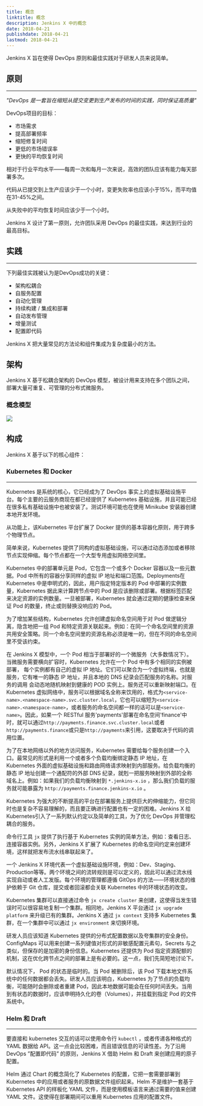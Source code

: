 ```yaml
---
title: 概念
linktitle: 概念
description: Jenkins X 中的概念
date: 2018-04-21
publishdate: 2018-04-21
lastmod: 2018-04-21
---
```


Jenkins X 旨在使得 DevOps 原则和最佳实践对于研发人员来说简单。

## 原则

---
*"DevOps 是一套旨在缩短从提交变更到生产发布的时间的实践，同时保证高质量"*

DevOps项目的目标：

* 市场需求
* 提高部署频率
* 缩短修复时间
* 更低的市场错误率
* 更快的平均恢复时间

相对于行业平均水平——每周一次和每月一次来说，高效的团队应该有能力每天部署多次。

代码从已提交到上生产应该少于一个小时，变更失败率也应该小于15%，而平均值在31-45%之间。

从失败中的平均恢复时间应该少于一个小时。

Jenkins X 设计了第一原则，允许团队采用 DevOps 的最佳实践，来达到行业的最高目标。

## 实践

---
下列最佳实践被认为是DevOps成功的关键：

* 架构松耦合
* 自服务配置
* 自动化管理
* 持续构建 / 集成和部署
* 自动发布管理
* 增量测试
* 配置即代码

Jenkins X 把大量常见的方法论和组件集成为复杂度最小的方法。

## 架构

Jenkins X 基于松耦合架构的 DevOps 模型，被设计用来支持在多个团队之间，部署大量可重复、可管理的分布式微服务。

### 概念模型

<img src="/images/model.png" class="img-thumbnail">

## 构成

Jenkins X 基于以下的核心组件：  
  
### Kubernetes 和 Docker

---
Kubernetes 是系统的核心，它已经成为了 DevOps 事实上的虚拟基础设施平台。每个主要的云服务商现在都已经提供了 Kubernetes 基础设施，并且可能已经在很多私有基础设施中也被安装了。测试环境可能也在使用 Minikube 安装器创建本地开发环境。

从功能上，该Kubernetes 平台扩展了 Docker 提供的基本容器化原则，用于跨多个物理节点。

简单来说，Kubernetes 提供了同构的虚拟基础设施，可以通过动态添加或者移除节点实现伸缩。每个节点都在一个大型专用虚拟网络空间里。

Kubernetes 中的部署单元是 Pod，它包含一个或多个 Docker 容器以及一些元数据。Pod 中所有的容器分享同样的虚拟 IP 地址和端口范围。Deployments在 Kubernetes 中是申明式的，因此，用户指定特定版本的 Pod 中部署的实例数量，Kubernetes 据此来计算跨节点中的 Pod 是应该删除或部署。根据标签匹配来决定资源的实例数量。一旦被部署，Kubernetes 就会通过定期的健康检查来保证 Pod 的数量，终止或则替换没响应的 Pod。

为了增加某些结构，Kubernetes 允许创建虚拟命名空间用于对 Pod 做逻辑分离，隐含地把一组 Pod 和特定资源关联起来。例如：在同一个命名空间里的资源共用安全策略。同一个命名空间里的资源名称必须是唯一的，但在不同的命名空间里不受该约束。

在 Jenkins X 模型中，一个 Pod 相当于部署好的一个微服务（大多数情况下）。当微服务需要横向扩容时，Kubernetes 允许在一个 Pod 中有多个相同的实例被部署，
每个实例都有自己的虚拟 IP 地址。它们可以聚合为一个虚拟终端，也就是服务，它有唯一的静态 IP 地址，并且本地的 DNS 纪录会匹配服务的名称。对服务的调用
会动态地随机映射到健康的 POD 实例上。服务还可以重新映射端口。在 Kubernetes 虚拟网络中，服务可以根据域名全称来饮用的，格式为`<service-name>.<namespace-name>.svc.cluster.local`，它也可以缩短为`<service-name>.<namespace-name>`，或者服务的命名空间都一样的话可以是`<service-name>`。因此，如果一个 RESTful 服务'payments'部署在命名空间'finance'中时，就可以通过`http://payments.finance.svc.cluster.local`或者`http://payments.finance`或只是`http://payments`来引用，这要取决于代码的调用位置。

为了在本地网络以外的地方访问服务，Kubernetes 需要给每个服务创建一个入口。最常见的形式是利用一个或者多个负载均衡绑定静态 IP 地址，在 Kubernetes 外面的虚拟基础设施和路由网络请求映射到内部服务。给负载均衡的静态 IP 地址创建一个通配符的外部 DNS 纪录，就剋一把服务映射到外部的全称域名上。例如：如果我们的负载均衡映射到 `*.jenkins-x.io` ，那么我们负载的服务就可能暴露为 `http://payments.finance.jenkins-x.io` 。

Kubernetes 为强大的不断提高的平台在部署服务上提供巨大的伸缩能力，但它同时也是复杂不容易理解的，而且要正确进行配置也有一定的困难。Jenkins X 给 Kubernetes引入了一系列默认约定以及简单的工具，为了优化 DevOps 并管理松耦合的服务。

命令行工具 `jx` 提供了执行基于 Kubernetes 实例的简单方法，例如：查看日志、连接容器实例。另外，Jenkins X 扩展了 Kubernetes 的命名空间约定来创建环境，这样就把发布流水线串联起来了。

一个 Jenkins X 环境代表一个虚拟基础设施环境，例如：Dev、Staging、Production等等。两个环境之间的流转规则是可以定义的，因此可以通过流水线实现自动或者人工发版。每个环境的管理都遵循 GitOps 的方法——环境状态的维护依赖于 Git 仓库，提交或者回滚都会关联 Kubernetes 中的环境状态的改变。

Kubernetes 集群可以直接通过命令 `jx create cluster` 来创建，这使得当发生错误时可以很容易地复制一个集群。相同地，Jenkins X 平台通过 `jx upgrade platform` 来升级已有的集群。Jenkins X 通过 `jx context` 支持多 Kubernetes 集群，在一个集群中可以通过 `jx environment` 来切换环境。

研发人员应该知道 Kubernetes 提供的分布式配置数据以及夸集群的安全身份。ConfigMaps 可以用来创建一系列键值对形式的非敏感配置元素句，Secrets 与之类似，但保存的是加密的身份信息。Kubernetes 还提供为 Pod 指定资源配额的机制，这在优化跨节点之间的部署上是有必要的。这一点，我们先简短地讨论下。

默认情况下， Pod 的状态是临时的。当 Pod 被删除后，该 Pod 下载本地文件系统中的任何数据都会丢失。研发人员应该明白，Kubernetes 为了节点的负载均衡，可能随时会删除或者重建 Pod，因此本地数据可能会在任何时间丢失。当用到有状态的数据时，应该申明持久化的卷（Volumes），并挂载到指定 Pod 的文件系统中。

### Helm 和 Draft

---
要直接和 kubernetes 交互的话可以使用命令行  `kubectl` ，或者传递各种格式的 YAML 数据给 API。这一点会比较困难，而且错误信息的可读性差。为了沿用 DevOps ”配置即代码” 的原则，Jenkins X 借助 Helm 和 Draft 来创建应用的原子配置。

Helm 通过 Chart 的概念简化了 Kubernetes 的配置，它把一套需要部署到 Kubernetes 中的应用或者服务的原数据文件组织起来。Helm 不是维护一套基于 Kubernetes API 的样板化 YAML 文件，而是使用模板语言来通过需要的值来创建 YAML 文件。这使得在部署期间可以重用 Kubernetes 应用的配置文件。
